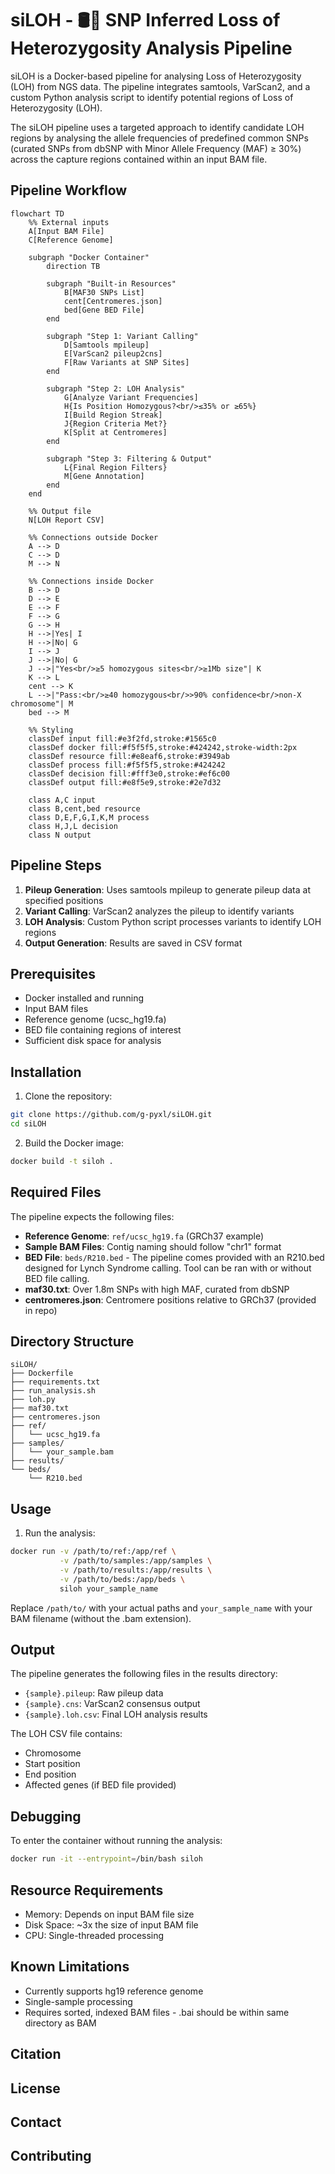 # siLOH - 🛢️🔎 SNP Inferred Loss of Heterozygosity Analysis Pipeline

siLOH is a Docker-based pipeline for analysing Loss of Heterozygosity (LOH) from NGS data. The pipeline integrates samtools, VarScan2, and a custom Python analysis script to identify potential regions of Loss of Heterozygosity (LOH).

The siLOH pipeline uses a targeted approach to identify candidate LOH regions by analysing the allele frequencies of predefined common SNPs (curated SNPs from dbSNP with Minor Allele Frequency (MAF) ≥ 30%) across the capture regions contained within an input BAM file.

## Pipeline Workflow

```mermaid
flowchart TD
    %% External inputs
    A[Input BAM File]
    C[Reference Genome]
    
    subgraph "Docker Container"
        direction TB
        
        subgraph "Built-in Resources"
            B[MAF30 SNPs List]
            cent[Centromeres.json]
            bed[Gene BED File]
        end

        subgraph "Step 1: Variant Calling"
            D[Samtools mpileup]
            E[VarScan2 pileup2cns]
            F[Raw Variants at SNP Sites]
        end

        subgraph "Step 2: LOH Analysis"
            G[Analyze Variant Frequencies]
            H{Is Position Homozygous?<br/>≤35% or ≥65%}
            I[Build Region Streak]
            J{Region Criteria Met?}
            K[Split at Centromeres]
        end

        subgraph "Step 3: Filtering & Output"
            L{Final Region Filters}
            M[Gene Annotation]
        end
    end
    
    %% Output file
    N[LOH Report CSV]

    %% Connections outside Docker
    A --> D
    C --> D
    M --> N
    
    %% Connections inside Docker
    B --> D
    D --> E
    E --> F
    F --> G
    G --> H
    H -->|Yes| I
    H -->|No| G
    I --> J
    J -->|No| G
    J -->|"Yes<br/>≥5 homozygous sites<br/>≥1Mb size"| K
    K --> L
    cent --> K
    L -->|"Pass:<br/>≥40 homozygous<br/>>90% confidence<br/>non-X chromosome"| M
    bed --> M

    %% Styling
    classDef input fill:#e3f2fd,stroke:#1565c0
    classDef docker fill:#f5f5f5,stroke:#424242,stroke-width:2px
    classDef resource fill:#e8eaf6,stroke:#3949ab
    classDef process fill:#f5f5f5,stroke:#424242
    classDef decision fill:#fff3e0,stroke:#ef6c00
    classDef output fill:#e8f5e9,stroke:#2e7d32

    class A,C input
    class B,cent,bed resource
    class D,E,F,G,I,K,M process
    class H,J,L decision
    class N output
```

## Pipeline Steps

1. **Pileup Generation**: Uses samtools mpileup to generate pileup data at specified positions
2. **Variant Calling**: VarScan2 analyzes the pileup to identify variants
3. **LOH Analysis**: Custom Python script processes variants to identify LOH regions
4. **Output Generation**: Results are saved in CSV format

## Prerequisites

- Docker installed and running
- Input BAM files
- Reference genome (ucsc_hg19.fa)
- BED file containing regions of interest
- Sufficient disk space for analysis

## Installation

1. Clone the repository:
```bash
git clone https://github.com/g-pyxl/siLOH.git
cd siLOH
```

2. Build the Docker image:
```bash
docker build -t siloh .
```

## Required Files

The pipeline expects the following files:

- **Reference Genome**: `ref/ucsc_hg19.fa` (GRCh37 example)
- **Sample BAM Files**: Contig naming should follow "chr1" format
- **BED File**: `beds/R210.bed` - The pipeline comes provided with an R210.bed designed for Lynch Syndrome calling. Tool can be ran with or without BED file calling.
- **maf30.txt**: Over 1.8m SNPs with high MAF, curated from dbSNP
- **centromeres.json**: Centromere positions relative to GRCh37 (provided in repo)

## Directory Structure

```
siLOH/
├── Dockerfile
├── requirements.txt
├── run_analysis.sh
├── loh.py
├── maf30.txt
├── centromeres.json
├── ref/
│   └── ucsc_hg19.fa
├── samples/
│   └── your_sample.bam
├── results/
└── beds/
    └── R210.bed
```

## Usage

1. Run the analysis:
```bash
docker run -v /path/to/ref:/app/ref \
           -v /path/to/samples:/app/samples \
           -v /path/to/results:/app/results \
           -v /path/to/beds:/app/beds \
           siloh your_sample_name
```

Replace `/path/to/` with your actual paths and `your_sample_name` with your BAM filename (without the .bam extension).

## Output

The pipeline generates the following files in the results directory:
- `{sample}.pileup`: Raw pileup data
- `{sample}.cns`: VarScan2 consensus output
- `{sample}.loh.csv`: Final LOH analysis results

The LOH CSV file contains:
- Chromosome
- Start position
- End position
- Affected genes (if BED file provided)

## Debugging

To enter the container without running the analysis:
```bash
docker run -it --entrypoint=/bin/bash siloh
```

## Resource Requirements

- Memory: Depends on input BAM file size
- Disk Space: ~3x the size of input BAM file
- CPU: Single-threaded processing

## Known Limitations

- Currently supports hg19 reference genome
- Single-sample processing
- Requires sorted, indexed BAM files - .bai should be within same directory as BAM

## Citation



## License



## Contact



## Contributing


